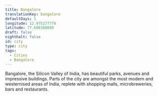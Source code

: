 ```yaml
---
title: Bangalore
translationKey: bangalore
defaultDays: 1
longitude: 12.975277778
latitude: 77.606388889
draft: false
nighthalt: false
id: city
type: city
tags:
  - Cities
  - Bangalore
---
```

Bangalore, the Silicon Valley of India, has beautiful parks, avenues and impressive buildings. Parts of the city are amongst the most modern and westernised areas of India, replete with shopping malls, microbreweries, bars and restaurants.